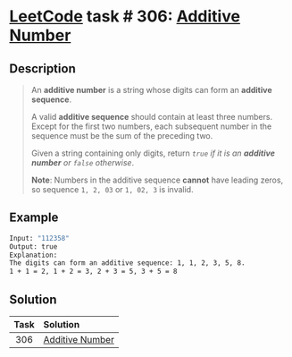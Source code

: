 # [LeetCode][leetcode] task # 306: [Additive Number][task]

Description
-----------

> An **additive number** is a string whose digits can form an **additive sequence**.
> 
> A valid **additive sequence** should contain at least three numbers.
> Except for the first two numbers, each subsequent number in the sequence must be the sum of the preceding two.
> 
> Given a string containing only digits, return _`true` if it is an **additive number** or `false` otherwise_.
> 
> **Note**: Numbers in the additive sequence **cannot** have leading zeros,
> so sequence `1, 2, 03` or `1, 02, 3` is invalid.

Example
-------

```sh
Input: "112358"
Output: true
Explanation: 
The digits can form an additive sequence: 1, 1, 2, 3, 5, 8. 
1 + 1 = 2, 1 + 2 = 3, 2 + 3 = 5, 3 + 5 = 8
```

Solution
--------

| Task | Solution                    |
|:----:|:----------------------------|
| 306  | [Additive Number][solution] |


[leetcode]: <http://leetcode.com/>
[task]: <https://leetcode.com/problems/additive-number/>
[solution]: <https://github.com/wellaxis/praxis-leetcode/blob/main/src/main/java/com/witalis/praxis/leetcode/task/h4/p306/option/Practice.java>

